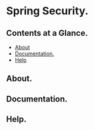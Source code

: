 # Spring Security.





## Contents at a Glance.
* [About](#about)
* [Documentation.](#documentation)
* [Help](#help)





## About.





## Documentation.





## Help.
